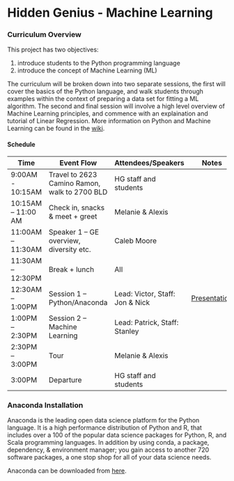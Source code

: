 # Hidden Genius - Machine Learning

### Curriculum Overview
This project has two objectives:
 1. introduce students to the Python programming language
 2. introduce the concept of Machine Learning (ML)

 The curriculum will be broken down into two separate sessions, the first will cover the basics of the Python language,
 and walk students through examples within the context of preparing a data set for fitting a ML algorithm. The second
 and final session will involve a high level overview of Machine Learning principles, and commence with an explaination
 and tutorial of Linear Regression. More information on Python and Machine Learning can be found in the
 [wiki](https://github.com/packday/HGP_MachineLearning/wiki).

 #### Schedule
Time | Event Flow | Attendees/Speakers | Notes
-----| -----------| ------------------ | -----
9:00AM - 10:15AM | Travel to 2623 Camino Ramon, walk to 2700 BLD | HG staff and students |
10:15AM – 11:00 AM | Check in, snacks & meet + greet | Melanie & Alexis |
11:00AM – 11:30AM | Speaker 1 – GE overview, diversity etc. | Caleb Moore |
11:30AM – 12:30PM | Break + lunch | All |
12:30AM – 1:00PM | Session 1 – Python/Anaconda | Lead: Victor, Staff: Jon & Nick | [Presentation](https://prezi.com/p/n4sfmsgkmw-e/)
1:00PM – 2:30PM | Session 2 – Machine Learning | Lead: Patrick, Staff: Stanley |
2:30PM – 3:00PM | Tour | Melanie & Alexis |
3:00PM | Departure | HG staff and students |


### Anaconda Installation
Anaconda is the leading open data science platform for the Python language. It is a high performance distribution of
Python and R, that includes over a 100 of the popular data science packages for Python, R, and Scala programming languages.
In addition by using conda, a package, dependency, & environment manager; you gain access to another 720 software packages,
a one stop shop for all of your data science needs.

Anaconda can be downloaded from [here](https://www.continuum.io/downloads).